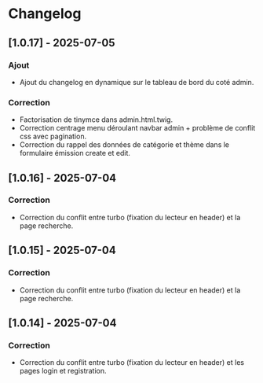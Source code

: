 # Changelog

## [1.0.17] - 2025-07-05
### Ajout
- Ajout du changelog en dynamique sur le tableau de bord du coté admin.
### Correction
- Factorisation de tinymce dans admin.html.twig.
- Correction centrage menu déroulant navbar admin + problème de conflit css avec pagination.
- Correction du rappel des données de catégorie et thème dans le formulaire émission create et edit.

## [1.0.16] - 2025-07-04
### Correction
- Correction du conflit entre turbo (fixation du lecteur en header) et la page recherche.

## [1.0.15] - 2025-07-04
### Correction
- Correction du conflit entre turbo (fixation du lecteur en header) et la page recherche.

## [1.0.14] - 2025-07-04
### Correction
- Correction du conflit entre turbo (fixation du lecteur en header) et les pages login et registration.